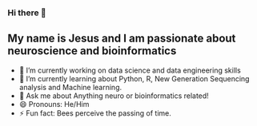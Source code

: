 ### Hi there 👋
## My name is Jesus and I am passionate about neuroscience and bioinformatics

- 🔭 I’m currently working on data science and data engineering skills
- 🌱 I’m currently learning about Python, R, New Generation Sequencing analysis and Machine learning.
- 💬 Ask me about Anything neuro or bioinformatics related!
- 😄 Pronouns: He/Him
- ⚡ Fun fact: Bees perceive the passing of time.

<!--
**JesusGF1/JesusGF1** is a ✨ _special_ ✨ repository because its `README.md` (this file) appears on your GitHub profile.

Here are some ideas to get you started:

- 🔭 I’m currently working on ...
- 🌱 I’m currently learning ...
- 👯 I’m looking to collaborate on ...
- 🤔 I’m looking for help with ...
- 💬 Ask me about ...
- 📫 How to reach me: ...
- 😄 Pronouns: ...
- ⚡ Fun fact: ...
-->


